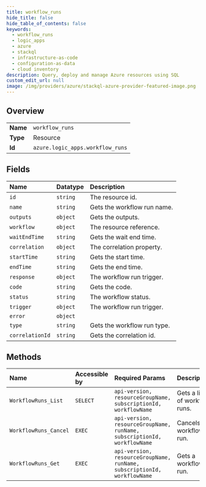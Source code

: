 ```yaml
---
title: workflow_runs
hide_title: false
hide_table_of_contents: false
keywords:
  - workflow_runs
  - logic_apps
  - azure    
  - stackql
  - infrastructure-as-code
  - configuration-as-data
  - cloud inventory
description: Query, deploy and manage Azure resources using SQL
custom_edit_url: null
image: /img/providers/azure/stackql-azure-provider-featured-image.png
---
```

  
    

## Overview
<table><tbody>
<tr><td><b>Name</b></td><td><code>workflow_runs</code></td></tr>
<tr><td><b>Type</b></td><td>Resource</td></tr>
<tr><td><b>Id</b></td><td><code>azure.logic_apps.workflow_runs</code></td></tr>
</tbody></table>

## Fields
| Name | Datatype | Description |
|:-----|:---------|:------------|
| `id` | `string` | The resource id. |
| `name` | `string` | Gets the workflow run name. |
| `outputs` | `object` | Gets the outputs. |
| `workflow` | `object` | The resource reference. |
| `waitEndTime` | `string` | Gets the wait end time. |
| `correlation` | `object` | The correlation property. |
| `startTime` | `string` | Gets the start time. |
| `endTime` | `string` | Gets the end time. |
| `response` | `object` | The workflow run trigger. |
| `code` | `string` | Gets the code. |
| `status` | `string` | The workflow status. |
| `trigger` | `object` | The workflow run trigger. |
| `error` | `object` |  |
| `type` | `string` | Gets the workflow run type. |
| `correlationId` | `string` | Gets the correlation id. |
## Methods
| Name | Accessible by | Required Params | Description |
|:-----|:--------------|:----------------|:------------|
| `WorkflowRuns_List` | `SELECT` | `api-version, resourceGroupName, subscriptionId, workflowName` | Gets a list of workflow runs. |
| `WorkflowRuns_Cancel` | `EXEC` | `api-version, resourceGroupName, runName, subscriptionId, workflowName` | Cancels a workflow run. |
| `WorkflowRuns_Get` | `EXEC` | `api-version, resourceGroupName, runName, subscriptionId, workflowName` | Gets a workflow run. |
